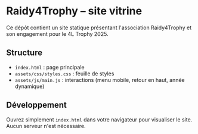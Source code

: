 # Raidy4Trophy – site vitrine

Ce dépôt contient un site statique présentant l'association Raidy4Trophy et son engagement pour le 4L Trophy 2025.

## Structure

- `index.html` : page principale
- `assets/css/styles.css` : feuille de styles
- `assets/js/main.js` : interactions (menu mobile, retour en haut, année dynamique)

## Développement

Ouvrez simplement `index.html` dans votre navigateur pour visualiser le site. Aucun serveur n'est nécessaire.
